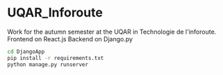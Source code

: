 # UQAR_Inforoute
Work for the autumn semester at the UQAR in Technologie de l'inforoute.
Frontend on React.js
Backend on Django.py

```bash
cd DjangoApp
pip install -r requirements.txt
python manage.py runserver
```
